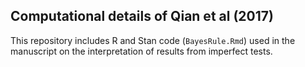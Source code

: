 ## Computational details of Qian et al (2017)

This repository includes R and Stan code (`BayesRule.Rmd`) used in the manuscript on the interpretation of results from imperfect tests. 
